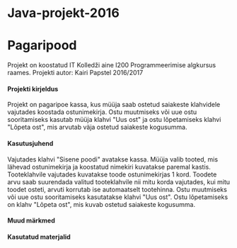 # Java-projekt-2016
# Pagaripood
Projekt on koostatud IT Kolledži aine I200 Programmeerimise algkursus raames. 
Projekti autor: Kairi Papstel 2016/2017

#### Projekti kirjeldus
Projekt on pagaripoe kassa, kus müüja saab ostetud saiakeste klahvidele vajutades koostada ostunimekirja. Ostu muutmiseks või uue ostu sooritamiseks kasutab müüja klahvi "Uus ost" ja ostu lõpetamiseks klahvi "Lõpeta ost", mis arvutab väja ostetud saiakeste kogusumma.

#### Kasutusjuhend
Vajutades klahvi "Sisene poodi" avatakse kassa.
Müüja valib tooted, mis lähevad ostunimekirja ja koostatud nimekiri kuvatakse paremal kastis.
Tooteklahvile vajutades kuvatakse toode ostunimekirjas 1 kord.
Toodete arvu saab suurendada valitud tooteklahvile nii mitu korda vajutades, kui mitu toodet osteti, arvuti korrutab ise automaatselt tootehinna.
Ostu muutmiseks või uue ostu sooritamiseks kasutatakse klahvi "Uus ost".
Ostu lõpetamiseks on klahv "Lõpeta ost", mis kuvab ostetud saiakeste kogusumma.

#### Muud märkmed

#### Kasutatud materjalid
